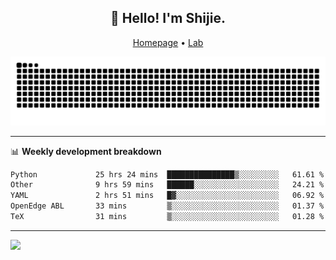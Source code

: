 <h2 align="center">👋 Hello! I'm Shijie.</h2>
<p align="center">
  <a href="https://xu-shi-jie.github.io"> Homepage</a> •
  <a href="https://onoda-lab.jp"> Lab </a>
</p>

![Snake animation](https://github.com/xu-shi-jie/xu-shi-jie/blob/output/github-snake.svg)


-------

📊 **Weekly development breakdown**
<!--START_SECTION:waka-->

```txt
Python             25 hrs 24 mins  ███████████████▒░░░░░░░░░   61.61 %
Other              9 hrs 59 mins   ██████░░░░░░░░░░░░░░░░░░░   24.21 %
YAML               2 hrs 51 mins   █▓░░░░░░░░░░░░░░░░░░░░░░░   06.92 %
OpenEdge ABL       33 mins         ▒░░░░░░░░░░░░░░░░░░░░░░░░   01.37 %
TeX                31 mins         ▒░░░░░░░░░░░░░░░░░░░░░░░░   01.28 %
```

<!--END_SECTION:waka-->

-------
![](https://komarev.com/ghpvc/?username=xu-shi-jie&style=flat-square&color=blue) 
